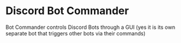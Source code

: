 # Discord Bot Commander
Bot Commander controls Discord Bots through a GUI (yes it is its own separate bot that triggers other bots via their commands)